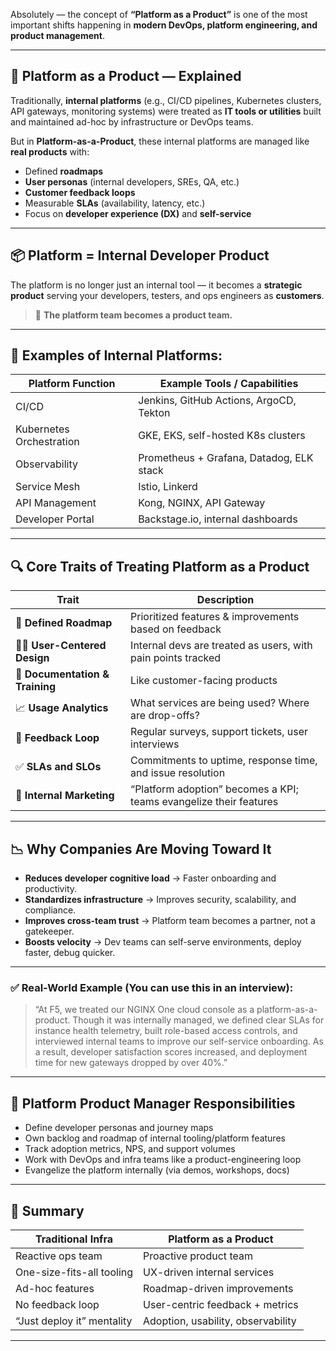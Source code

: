 Absolutely — the concept of **“Platform as a Product”** is one of the most important shifts happening in **modern DevOps, platform engineering, and product management**.

---

## 🔁 **Platform as a Product — Explained**

Traditionally, **internal platforms** (e.g., CI/CD pipelines, Kubernetes clusters, API gateways, monitoring systems) were treated as **IT tools or utilities** built and maintained ad-hoc by infrastructure or DevOps teams.

But in **Platform-as-a-Product**, these internal platforms are managed like **real products** with:

* Defined **roadmaps**
* **User personas** (internal developers, SREs, QA, etc.)
* **Customer feedback loops**
* Measurable **SLAs** (availability, latency, etc.)
* Focus on **developer experience (DX)** and **self-service**

---

## 📦 **Platform = Internal Developer Product**

The platform is no longer just an internal tool — it becomes a **strategic product** serving your developers, testers, and ops engineers as **customers**.

> 🧠 **The platform team becomes a product team.**

---

## 🧰 **Examples of Internal Platforms:**

| Platform Function        | Example Tools / Capabilities             |
| ------------------------ | ---------------------------------------- |
| CI/CD                    | Jenkins, GitHub Actions, ArgoCD, Tekton  |
| Kubernetes Orchestration | GKE, EKS, self-hosted K8s clusters       |
| Observability            | Prometheus + Grafana, Datadog, ELK stack |
| Service Mesh             | Istio, Linkerd                           |
| API Management           | Kong, NGINX, API Gateway                 |
| Developer Portal         | Backstage.io, internal dashboards        |

---

## 🔍 **Core Traits of Treating Platform as a Product**

| Trait                           | Description                                                        |
| ------------------------------- | ------------------------------------------------------------------ |
| 🎯 **Defined Roadmap**          | Prioritized features & improvements based on feedback              |
| 🧑‍💻 **User-Centered Design**  | Internal devs are treated as users, with pain points tracked       |
| 📝 **Documentation & Training** | Like customer-facing products                                      |
| 📈 **Usage Analytics**          | What services are being used? Where are drop-offs?                 |
| 🔁 **Feedback Loop**            | Regular surveys, support tickets, user interviews                  |
| ✅ **SLAs and SLOs**             | Commitments to uptime, response time, and issue resolution         |
| 💬 **Internal Marketing**       | “Platform adoption” becomes a KPI; teams evangelize their features |

---

## 📉 **Why Companies Are Moving Toward It**

* **Reduces developer cognitive load** → Faster onboarding and productivity.
* **Standardizes infrastructure** → Improves security, scalability, and compliance.
* **Improves cross-team trust** → Platform team becomes a partner, not a gatekeeper.
* **Boosts velocity** → Dev teams can self-serve environments, deploy faster, debug quicker.

---

### ✅ Real-World Example (You can use this in an interview):

> “At F5, we treated our NGINX One cloud console as a platform-as-a-product. Though it was internally managed, we defined clear SLAs for instance health telemetry, built role-based access controls, and interviewed internal teams to improve our self-service onboarding. As a result, developer satisfaction scores increased, and deployment time for new gateways dropped by over 40%.”

---

## 🔧 Platform Product Manager Responsibilities

* Define developer personas and journey maps
* Own backlog and roadmap of internal tooling/platform features
* Track adoption metrics, NPS, and support volumes
* Work with DevOps and infra teams like a product-engineering loop
* Evangelize the platform internally (via demos, workshops, docs)

---

## 🎯 Summary

| Traditional Infra          | Platform as a Product              |
| -------------------------- | ---------------------------------- |
| Reactive ops team          | Proactive product team             |
| One-size-fits-all tooling  | UX-driven internal services        |
| Ad-hoc features            | Roadmap-driven improvements        |
| No feedback loop           | User-centric feedback + metrics    |
| “Just deploy it” mentality | Adoption, usability, observability |

---


